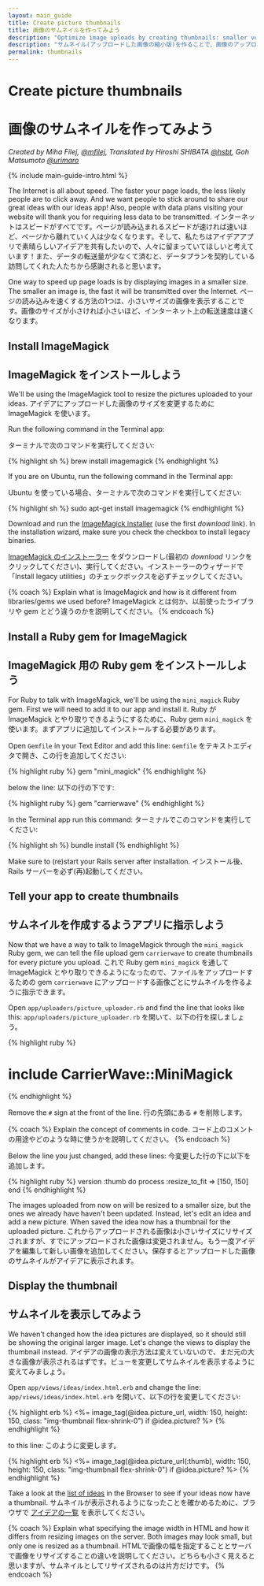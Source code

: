 ```yaml
---
layout: main_guide
title: Create picture thumbnails
title: 画像のサムネイルを作ってみよう
description: "Optimize image uploads by creating thumbnails: smaller versions of the original file uploads."
description: "サムネイル(アップロードした画像の縮小版)を作ることで、画像のアップロード機能を最適化しましょう。"
permalink: thumbnails
---
```


# Create picture thumbnails
# 画像のサムネイルを作ってみよう

*Created by Miha Filej, [@mfilej](https://twitter.com/mfilej), Translated by Hiroshi SHIBATA [@hsbt](http://twitter.com/hsbt), Goh Matsumoto [@urimaro](http://twitter.com/urimaro)*

{% include main-guide-intro.html %}

The Internet is all about speed. The faster your page loads, the less likely people are to click away. And we want people to stick around to share our great ideas with our ideas app! Also, people with data plans visiting your website will thank you for requiring less data to be transmitted.
インターネットはスピードがすべてです。ページが読み込まれるスピードが速ければ速いほど、ページから離れていく人は少なくなります。そして、私たちはアイデアアプリで素晴らしいアイデアを共有したいので、人々に留まっていてほしいと考えています！また、データの転送量が少なくて済むと、データプランを契約している訪問してくれた人たちから感謝されると思います。

One way to speed up page loads is by displaying images in a smaller size. The smaller an image is, the fast it will be transmitted over the Internet.
ページの読み込みを速くする方法の1つは、小さいサイズの画像を表示することです。画像のサイズが小さければ小さいほど、インターネット上の転送速度は速くなります。

## Install ImageMagick
## ImageMagick をインストールしよう

We'll be using the ImageMagick tool to resize the pictures uploaded to your ideas.
アイデアにアップロードした画像のサイズを変更するために ImageMagick を使います。

<div class="os-specific">
  <div class="mac">
<p>Run the following command in the Terminal app:</p>
<p>ターミナルで次のコマンドを実行してください:</p>
{% highlight sh %}
brew install imagemagick
{% endhighlight %}
  </div>
  <div class="nix">
<p>If you are on Ubuntu, run the following command in the Terminal app:</p>
<p>Ubuntu を使っている場合、ターミナルで次のコマンドを実行してください:</p>
{% highlight sh %}
sudo apt-get install imagemagick
{% endhighlight %}
  </div>
  <div class="win">
<p>Download and run the <a href="https://www.imagemagick.org/script/download.php#windows">ImageMagick installer</a> (use the first <em>download</em> link). In the installation wizard, make sure you check the checkbox to install legacy binaries.</p>
<p><a href="https://www.imagemagick.org/script/download.php#windows">ImageMagick のインストーラー</a> をダウンロードし(最初の <em>download</em> リンクをクリックしてください)、実行してください。インストーラーのウィザードで「Install legacy utilities」のチェックボックスを必ずチェックしてください。</p>
  </div>
</div>

{% coach %}
Explain what is ImageMagick and how is it different from libraries/gems we used before?
ImageMagick とは何か、以前使ったライブラリや gem とどう違うのかを説明してください。
{% endcoach %}

## Install a Ruby gem for ImageMagick
## ImageMagick 用の Ruby gem をインストールしよう

For Ruby to talk with ImageMagick, we'll be using the `mini_magick` Ruby gem. First we will need to add it to our app and install it.
Ruby が ImageMagick とやり取りできるようにするために、Ruby gem `mini_magick` を使います。まずアプリに追加してインストールする必要があります。

Open `Gemfile` in your Text Editor and add this line:
`Gemfile` をテキストエディタで開き、この行を追加してください:

{% highlight ruby %}
gem "mini_magick"
{% endhighlight %}

below the line:
以下の行の下です:

{% highlight ruby %}
gem "carrierwave"
{% endhighlight %}

In the Terminal app run this command:
ターミナルでこのコマンドを実行してください:

{% highlight sh %}
bundle install
{% endhighlight %}

Make sure to (re)start your Rails server after installation.
インストール後、Rails サーバーを必ず(再)起動してください。

## Tell your app to create thumbnails
## サムネイルを作成するようアプリに指示しよう

Now that we have a way to talk to ImageMagick through the `mini_magick` Ruby gem, we can tell the file upload gem `carrierwave` to create thumbnails for every picture you upload.
これで Ruby gem `mini_magick` を通して ImageMagick とやり取りできるようになったので、ファイルをアップロードするための gem `carrierwave` にアップロードする画像ごとにサムネイルを作るように指示できます。

Open `app/uploaders/picture_uploader.rb` and find the line that looks like this:
`app/uploaders/picture_uploader.rb` を開いて、以下の行を探しましょう。

{% highlight ruby %}
# include CarrierWave::MiniMagick
{% endhighlight %}

Remove the `#` sign at the front of the line.
行の先頭にある `#` を削除します。

{% coach %}
Explain the concept of comments in code.
コード上のコメントの用途やどのような時に使うかを説明してください。
{% endcoach %}

Below the line you just changed, add these lines:
今変更した行の下に以下を追加します。

{% highlight ruby %}
version :thumb do
  process :resize_to_fit => [150, 150]
end
{% endhighlight %}

The images uploaded from now on will be resized to a smaller size, but the ones we already have haven't been updated. Instead, let's edit an idea and add a new picture. When saved the idea now has a thumbnail for the uploaded picture.
これからアップロードされる画像は小さいサイズにリサイズされますが、すでにアップロードされた画像は変更されません。もう一度アイデアを編集して新しい画像を追加してください。保存するとアップロードした画像のサムネイルがアイデアに表示されます。

## Display the thumbnail
## サムネイルを表示してみよう

We haven't changed how the idea pictures are displayed, so it should still be showing the original larger image. Let's change the views to display the thumbnail instead.
アイデアの画像の表示方法は変えていないので、まだ元の大きな画像が表示されるはずです。ビューを変更してサムネイルを表示するように変えてみましょう。

Open `app/views/ideas/index.html.erb` and change the line:
`app/views/ideas/index.html.erb` を開いて、以下の行を変更してください:

{% highlight erb %}
<%= image_tag(@idea.picture_url, width: 150, height: 150, class: "img-thumbnail flex-shrink-0") if @idea.picture? %>
{% endhighlight %}

to this line:
このように変更します。

{% highlight erb %}
<%= image_tag(@idea.picture_url(:thumb), width: 150, height: 150, class: "img-thumbnail flex-shrink-0") if @idea.picture? %>
{% endhighlight %}

Take a look at the [list of ideas](http://localhost:3000/ideas) in the Browser to see if your ideas now have a thumbnail.
サムネイルが表示されるようになったことを確かめるために、ブラウザで [アイデアの一覧](http://localhost:3000/ideas) を表示してください。

{% coach %}
Explain what specifying the image width in HTML and how it differs from resizing images on the server. Both images may look small, but only one is resized as a thumbnail.
HTMLで画像の幅を指定することとサーバで画像をリサイズすることの違いを説明してください。どちらも小さく見えると思いますが、サムネイルとしてリサイズされるのは片方だけです。
{% endcoach %}
